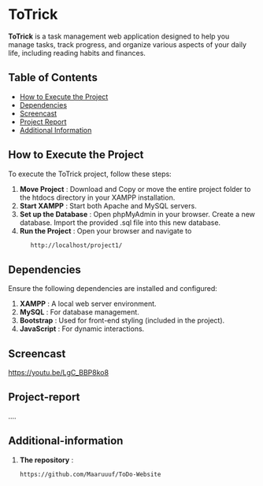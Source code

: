 # ToTrick

**ToTrick** is a task management web application designed to help you manage tasks, track progress, and organize various aspects of your daily life, including reading habits and finances.

## Table of Contents

- [How to Execute the Project](#how-to-execute-the-project)
- [Dependencies](#dependencies)
- [Screencast](#screencast)
- [Project Report](#project-report)
- [Additional Information](#additional-information)

## How to Execute the Project

To execute the ToTrick project, follow these steps:

1. **Move Project** : Download and Copy or move the entire project folder to the htdocs directory in your XAMPP installation.
2. **Start XAMPP** :  Start both Apache and MySQL servers.
3. **Set up the Database** :  Open phpMyAdmin in your browser. Create a new database. Import the provided .sql file into this new database.
4. **Run the Project** : Open your browser and navigate to
   ```bash
      http://localhost/project1/
   ```
  
## Dependencies
 Ensure the following dependencies are installed and configured: 

1. **XAMPP** : A local web server environment.
2. **MySQL** : For database management.
3. **Bootstrap** : Used for front-end styling (included in the project).
4. **JavaScript** : For dynamic interactions.

## Screencast
  https://youtu.be/LgC_BBP8ko8

## Project-report
   ....

## Additional-information

1. **The repository** :
   ```bash
   https://github.com/Maaruuuf/ToDo-Website
   
   ```
